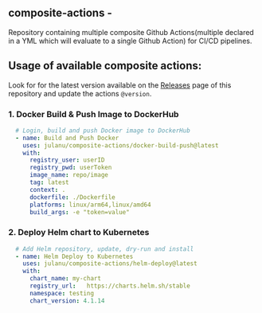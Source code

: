 ## composite-actions - 
Repository containing multiple composite Github Actions(multiple declared in a YML which will evaluate to a single Github Action) for CI/CD pipelines.
<br/>

## Usage of available composite actions:
Look for for the latest version available on the [Releases](https://github.com/julanu/composite-actions/releases) page of this repository and update the actions `@version`.


### 1. Docker Build & Push Image to DockerHub
```yaml
  # Login, build and push Docker image to DockerHub
  - name: Build and Push Docker
    uses: julanu/composite-actions/docker-build-push@latest
    with:
      registry_user: userID
      registry_pwd: userToken
      image_name: repo/image
      tag: latest
      context: .
      dockerfile: ./Dockerfile
      platforms: linux/arm64,linux/amd64
      build_args: -e "token=value"
```
### 2. Deploy Helm chart to Kubernetes  
```yaml
  # Add Helm repository, update, dry-run and install
  - name: Helm Deploy to Kubernetes
    uses: julanu/composite-actions/helm-deploy@latest
    with:
      chart_name: my-chart
      registry_url:   https://charts.helm.sh/stable
      namespace: testing
      chart_version: 4.1.14
```
